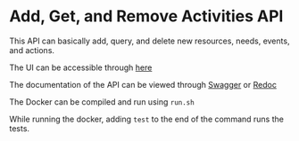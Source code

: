 # Add, Get, and Remove Activities API

This API can basically add, query, and delete new resources, needs, events, and actions.

The UI can be accessible through [here](http://13.49.41.10:8000/)

The documentation of the API can be viewed through [Swagger](http://13.49.41.10:8000/docs) or [Redoc](http://13.49.41.10:8000/redoc)

The Docker can be compiled and run using `run.sh`

While running the docker, adding `test` to the end of the command runs the tests.
